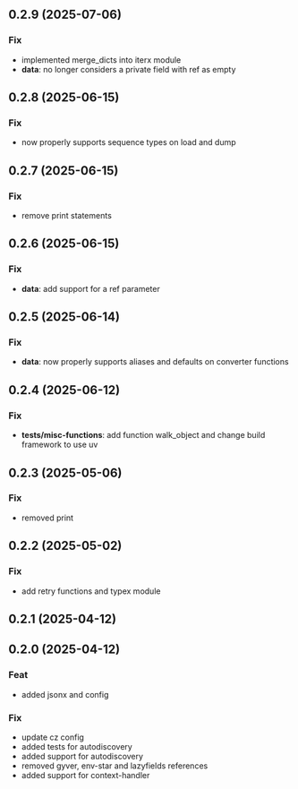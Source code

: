 ## 0.2.9 (2025-07-06)

### Fix

- implemented merge_dicts into iterx module
- **data**: no longer considers a private field with ref as empty

## 0.2.8 (2025-06-15)

### Fix

- now properly supports sequence types on load and dump

## 0.2.7 (2025-06-15)

### Fix

- remove print statements

## 0.2.6 (2025-06-15)

### Fix

- **data**: add support for a ref parameter

## 0.2.5 (2025-06-14)

### Fix

- **data**: now properly supports aliases and defaults on converter functions

## 0.2.4 (2025-06-12)

### Fix

- **tests/misc-functions**: add function walk_object and change build framework to use uv

## 0.2.3 (2025-05-06)

### Fix

- removed print

## 0.2.2 (2025-05-02)

### Fix

- add retry functions and typex module

## 0.2.1 (2025-04-12)

## 0.2.0 (2025-04-12)

### Feat

- added jsonx and config

### Fix

- update cz config
- added tests for autodiscovery
- added support for autodiscovery
- removed gyver, env-star and lazyfields references
- added support for context-handler
